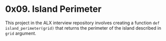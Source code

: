 # 0x09. Island Perimeter
This project in the ALX interview repository involves creating a function `def island_perimeter(grid)` that returns the perimeter of the island described in `grid` argument.